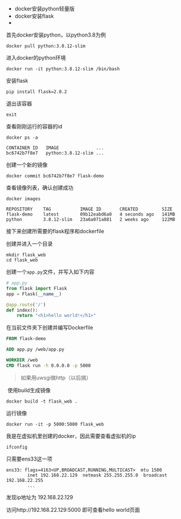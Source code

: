 - docker安装python轻量版
- docker安装flask
- 



首先docker安装python，以python3.8为例

```
docker pull python:3.8.12-slim
```

进入docker的python环境

```
docker run -it python:3.8.12-slim /bin/bash
```

安装flask

```
pip install flask=2.0.2
```

退出该容器

```
exit
```



查看刚刚运行的容器的id

```
docker ps -a
```

```
CONTAINER ID   IMAGE              ...
bc6742b7f8e7   python:3.8.12-slim ...
```

创建一个新的镜像

```
docker commit bc6742b7f8e7 flask-demo
```

查看镜像列表，确认创建成功

```
docker images
```

```
REPOSITORY    TAG           IMAGE ID       CREATED         SIZE
flask-demo    latest        09b12eabd6a0   4 seconds ago   141MB
python        3.8.12-slim   23a6a071a881   2 weeks ago     122MB
```



接下来创建所需要的flask程序和dockerfile

创建并进入一个目录

```
mkdir flask_web
cd flask_web
```

创建一个`app.py`文件，并写入如下内容

```python
# app.py
from flask import Flask
app = Flask(__name__)

@app.route('/')
def index():
    return "<h1>hello world!</h1>"
```

在当前文件夹下创建并编写Dockerfile

```dockerfile
FROM flask-demo

ADD app.py /web/app.py

WORKDIR /web
CMD flask run -h 0.0.0.0 -p 5000
```

> 如果用uwsgi做http（以后搞）

 使用build生成镜像

```
docker build -t flask_web .
```

运行镜像

```
docker run -it -p 5000:5000 flask_web
```



我是在虚拟机里创建的docker，因此需要查看虚拟机的ip

```
ifconfig
```

只需要ens33这一项

```
ens33: flags=4163<UP,BROADCAST,RUNNING,MULTICAST>  mtu 1500
        inet 192.168.22.129  netmask 255.255.255.0  broadcast 192.168.22.255
        ...
```

发现ip地址为 192.168.22.129

访问http://192.168.22.129:5000 即可查看hello world页面